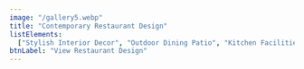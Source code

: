```yaml
---
image: "/gallery5.webp"
title: "Contemporary Restaurant Design"
listElements:
  ["Stylish Interior Decor", "Outdoor Dining Patio", "Kitchen Facilities"]
btnLabel: "View Restaurant Design"
---
```

